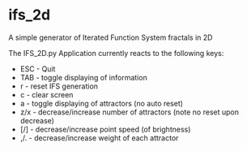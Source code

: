 # ifs_2d
A simple generator of Iterated Function System fractals in 2D

The IFS_2D.py Application currently reacts to the following keys:

* ESC - Quit
* TAB - toggle displaying of information
* r   - reset IFS generation
* c   - clear screen
* a   - toggle displaying of attractors (no auto reset)
* z/x - decrease/increase number of attractors (note no reset upon decrease)
* [/] - decrease/increase point speed (of brightness)
* ,/. - decrease/increase weight of each attractor

